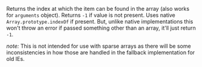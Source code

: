 Returns the index at which the item can be found in the array (also works for `arguments` object). Returns `-1` if value is not present. Uses native `Array.prototype.indexOf` if present. But, unlike native implementations this won't throw an error if passed something other than an array, it'll just return `-1`. 

*note:* This is not intended for use with sparse arrays as there will be some inconsistencies in how those are handled in the fallback implementation for old IEs.
